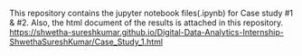This repository contains the jupyter notebook files(.ipynb) for Case study #1 & #2.
Also, the html document of the results is attached in this repository.
https://shwetha-sureshkumar.github.io/Digital-Data-Analytics-Internship-ShwethaSureshKumar/Case_Study_1.html
